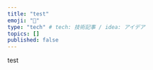 ```yaml
---
title: "test"
emoji: "🦁"
type: "tech" # tech: 技術記事 / idea: アイデア
topics: []
published: false
---
```


test
